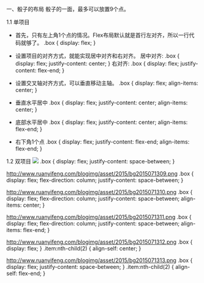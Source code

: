 一、骰子的布局
骰子的一面，最多可以放置9个点。

1.1 单项目
* 首先，只有左上角1个点的情况。Flex布局默认就是首行左对齐，所以一行代码就够了。
.box {
  display: flex;
}

* 设置项目的对齐方式，就能实现居中对齐和右对齐。
居中对齐:
.box {
  display: flex;
  justify-content: center;
}
右对齐:
.box {
  display: flex;
  justify-content: flex-end;
}

* 设置交叉轴对齐方式，可以垂直移动主轴。
.box {
  display: flex;
  align-items: center;
}

* 垂直水平居中
.box {
  display: flex;
  justify-content: center;
  align-items: center;
}

* 底部水平居中
.box {
  display: flex;
  justify-content: center;
  align-items: flex-end;
}

* 右下角1个点
.box {
  display: flex;
  justify-content: flex-end;
  align-items: flex-end;
}

1.2 双项目
<img src="http://www.ruanyifeng.com/blogimg/asset/2015/bg2015071308.png" />
.box {
  display: flex;
  justify-content: space-between;
}

http://www.ruanyifeng.com/blogimg/asset/2015/bg2015071309.png
.box {
  display: flex;
  flex-direction: column;
  justify-content: space-between;
}

http://www.ruanyifeng.com/blogimg/asset/2015/bg2015071310.png
.box {
  display: flex;
  flex-direction: column;
  justify-content: space-between;
  align-items: center;
}

http://www.ruanyifeng.com/blogimg/asset/2015/bg2015071311.png
.box {
  display: flex;
  flex-direction: column;
  justify-content: space-between;
  align-items: flex-end;
}

http://www.ruanyifeng.com/blogimg/asset/2015/bg2015071312.png
.box {
  display: flex;
}
.item:nth-child(2) {
  align-self: center;
}

http://www.ruanyifeng.com/blogimg/asset/2015/bg2015071313.png
.box {
  display: flex;
  justify-content: space-between;
}
.item:nth-child(2) {
  align-self: flex-end;
}
